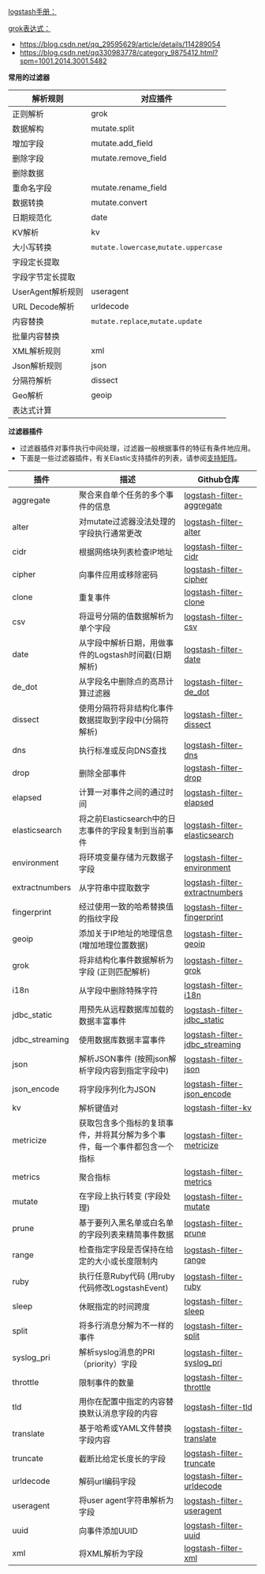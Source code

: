 [logstash手册：](http://doc.yonyoucloud.com/doc/logstash-best-practice-cn/dive_into/write_your_own.html)

[grok表达式：](https://github.com/logstash-plugins/logstash-patterns-core/blob/master/patterns/ecs-v1/grok-patterns)

- https://blog.csdn.net/qq_29595629/article/details/114289054
- https://blog.csdn.net/qq330983778/category_9875412.html?spm=1001.2014.3001.5482

**常用的过滤器**

| 解析规则 | 对应插件 |
|----------|---------|
| 正则解析 | grok |
| 数据解构 | mutate.split |
| 增加字段 | mutate.add_field |
| 删除字段 | mutate.remove_field |
| 删除数据 |  |
| 重命名字段 | mutate.rename_field |
| 数据转换 | mutate.convert |
| 日期规范化 | date |
| KV解析 | kv |
| 大小写转换 | `mutate.lowercase`,`mutate.uppercase` |
| 字段定长提取 |  |
| 字段字节定长提取 |  |
| UserAgent解析规则 | useragent |
| URL Decode解析 | urldecode |
| 内容替换 | `mutate.replace`,`mutate.update` |
| 批量内容替换 |  |
| XML解析规则 | xml |
| Json解析规则 | json |
| 分隔符解析 | dissect |
| Geo解析 | geoip |
| 表达式计算 |  |


**过滤器插件**
- 过滤器插件对事件执行中间处理，过滤器一般根据事件的特征有条件地应用。
- 下面是一些过滤器插件，有关Elastic支持插件的列表，请参阅[支持矩阵](https://www.elastic.co/cn/support/matrix)。

| 插件 | 描述 | Github仓库 |
|------|------|------------|
| aggregate | 聚合来自单个任务的多个事件的信息 | [logstash-filter-aggregate](https://github.com/logstash-plugins/logstash-filter-aggregate) |
| alter | 对mutate过滤器没法处理的字段执行通常更改 | [logstash-filter-alter](https://github.com/logstash-plugins/logstash-filter-alter) |
| cidr | 根据网络块列表检查IP地址 | [logstash-filter-cidr](https://github.com/logstash-plugins/logstash-filter-cidr) |
| cipher | 向事件应用或移除密码 | [logstash-filter-cipher](https://github.com/logstash-plugins/logstash-filter-cipher) |
| clone | 重复事件 | [logstash-filter-clone](https://github.com/logstash-plugins/logstash-filter-clone) |
| csv | 将逗号分隔的值数据解析为单个字段 | [logstash-filter-csv](https://github.com/logstash-plugins/logstash-filter-csv) |
| date | 从字段中解析日期，用做事件的Logstash时间戳(日期解析) | [logstash-filter-date](https://github.com/logstash-plugins/logstash-filter-date) |
| de_dot | 从字段名中删除点的高昂计算过滤器 | [logstash-filter-de_dot](https://github.com/logstash-plugins/logstash-filter-de_dot) |
| dissect | 使用分隔符将非结构化事件数据提取到字段中(分隔符解析) | [logstash-filter-dissect](https://github.com/logstash-plugins/) |
| dns | 执行标准或反向DNS查找 | [logstash-filter-dns](https://github.com/logstash-plugins/logstash-filter-dns) |
| drop | 删除全部事件 | [logstash-filter-drop](https://github.com/logstash-plugins/logstash-filter-drop) |
| elapsed | 计算一对事件之间的通过时间 | [logstash-filter-elapsed](https://github.com/logstash-plugins/logstash-filter-elapsed) |
| elasticsearch | 将之前Elasticsearch中的日志事件的字段复制到当前事件 | [logstash-filter-elasticsearch](https://github.com/logstash-plugins/logstash-filter-elasticsearch) |
| environment | 将环境变量存储为元数据子字段 | [logstash-filter-environment](https://github.com/logstash-plugins/logstash-filter-environment) |
| extractnumbers | 从字符串中提取数字 | [logstash-filter-extractnumbers](https://github.com/logstash-plugins/logstash-filter-extractnumbers) |
| fingerprint | 经过使用一致的哈希替换值的指纹字段 | [logstash-filter-fingerprint](https://github.com/logstash-plugins/logstash-filter-fingerprint) |
| geoip | 添加关于IP地址的地理信息 (增加地理位置数据) | [logstash-filter-geoip](https://github.com/logstash-plugins/logstash-filter-geoip) |
| grok | 将非结构化事件数据解析为字段 (正则匹配解析) | [logstash-filter-grok](https://github.com/logstash-plugins/logstash-filter-grok) |
| i18n | 从字段中删除特殊字符 | [logstash-filter-i18n](https://github.com/logstash-plugins/logstash-filter-i18n) |
| jdbc_static	 | 用预先从远程数据库加载的数据丰富事件 | [logstash-filter-jdbc_static](https://github.com/logstash-plugins/logstash-filter-jdbc_static) |
| jdbc_streaming | 使用数据库数据丰富事件 | [logstash-filter-jdbc_streaming](https://github.com/logstash-plugins/logstash-filter-jdbc_streaming) |
| json | 解析JSON事件 (按照json解析字段内容到指定字段中) | [logstash-filter-json](https://github.com/logstash-plugins/logstash-filter-json) |
| json_encode | 将字段序列化为JSON | [logstash-filter-json_encode](https://github.com/logstash-plugins/logstash-filter-json_encode) |
| kv | 解析键值对 | [logstash-filter-kv](https://github.com/logstash-plugins/logstash-filter-kv) |
| metricize | 获取包含多个指标的复琐事件，并将其分解为多个事件，每一个事件都包含一个指标 | [logstash-filter-metricize](https://github.com/logstash-plugins/logstash-filter-metricize) |
| metrics | 聚合指标 | [logstash-filter-metrics](https://github.com/logstash-plugins/logstash-filter-metrics) |
| mutate | 在字段上执行转变 (字段处理) | [logstash-filter-mutate](https://github.com/logstash-plugins/logstash-filter-mutate) |
| prune | 基于要列入黑名单或白名单的字段列表来精简事件数据 | [logstash-filter-prune](https://github.com/logstash-plugins/logstash-filter-prune) |
| range | 检查指定字段是否保持在给定的大小或长度限制内 | [logstash-filter-range](https://github.com/logstash-plugins/logstash-filter-range) |
| ruby | 执行任意Ruby代码 (用ruby代码修改LogstashEvent) | [logstash-filter-ruby](https://github.com/logstash-plugins/logstash-filter-ruby) |
| sleep | 休眠指定的时间跨度 | [logstash-filter-sleep](https://github.com/logstash-plugins/logstash-filter-sleep) |
| split | 将多行消息分解为不一样的事件 | [logstash-filter-split](https://github.com/logstash-plugins/logstash-filter-split) |
| syslog_pri | 解析syslog消息的PRI（priority）字段 | [logstash-filter-syslog_pri](https://github.com/logstash-plugins/logstash-filter-syslog_pri) |
| throttle | 限制事件的数量 | [logstash-filter-throttle](https://github.com/logstash-plugins/logstash-filter-throttle) |
| tld | 用你在配置中指定的内容替换默认消息字段的内容 | [logstash-filter-tld](https://github.com/logstash-plugins/logstash-filter-tld) |
| translate | 基于哈希或YAML文件替换字段内容 | [logstash-filter-translate](https://github.com/logstash-plugins/logstash-filter-translate) |
| truncate | 截断比给定长度长的字段 | [logstash-filter-truncate](https://github.com/logstash-plugins/logstash-filter-truncate) |
| urldecode | 解码url编码字段 | [logstash-filter-urldecode](https://github.com/logstash-plugins/logstash-filter-urldecode) |
| useragent | 将user agent字符串解析为字段 | [logstash-filter-useragent](https://github.com/logstash-plugins/logstash-filter-useragent) |
| uuid | 向事件添加UUID | [logstash-filter-uuid](https://github.com/logstash-plugins/logstash-filter-uuid) |
| xml | 将XML解析为字段 | [logstash-filter-xml](https://github.com/logstash-plugins/logstash-filter-xml) |
